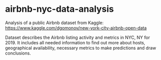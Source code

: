 # airbnb-nyc-data-analysis

Analysis of a public Airbnb dataset from Kaggle: https://www.kaggle.com/dgomonov/new-york-city-airbnb-open-data

Dataset describes the Airbnb listing activity and metrics in NYC, NY for 2019. It includes all needed information to find out more about hosts, geographical availability, necessary metrics to make predictions and draw conclusions.
